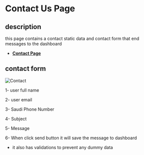 # Contact Us Page

## description

this page contains a contact static data and contact form that end messages to the dashboard

- [**Contact Page**](https://rakeez.com.sa/ContactUS)

## contact form

![Contact](/rakeez-docs/images/pages/contact.png)

1- user full name

2- user email

3- Saudi Phone Number

4- Subject

5- Message

6- When click send button it will save the message to dashboard

- it also has validations to prevent any dummy data
